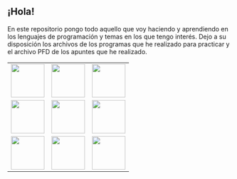 ## ¡Hola!


En este repositorio pongo todo aquello que voy haciendo y aprendiendo en los lenguajes de programación y temas en los que tengo interés. Dejo a su disposición los archivos de los programas que he realizado para practicar y el archivo PFD de los apuntes que he realizado.

<table>
    <tr align="center">
        <td><img src="https://upload.wikimedia.org/wikipedia/commons/thumb/1/18/ISO_C%2B%2B_Logo.svg/911px-ISO_C%2B%2B_Logo.svg.png" height="75px" /></td>
        <td><img src="https://1000marcas.net/wp-content/uploads/2020/11/Java-logo.png" height="75px" /></td>
        <td><img src="https://upload.wikimedia.org/wikipedia/commons/thumb/c/c3/Python-logo-notext.svg/1869px-Python-logo-notext.svg.png" height="75px" /></td>
    </tr>
    <tr align="center">
        <td><img src="https://upload.wikimedia.org/wikipedia/commons/thumb/6/6a/JavaScript-logo.png/800px-JavaScript-logo.png" height="75px" /></td>
        <td><img src="https://upload.wikimedia.org/wikipedia/commons/thumb/6/61/HTML5_logo_and_wordmark.svg/2048px-HTML5_logo_and_wordmark.svg.png" height="75px" /></td>
        <td><img src="https://upload.wikimedia.org/wikipedia/commons/thumb/d/d5/CSS3_logo_and_wordmark.svg/1200px-CSS3_logo_and_wordmark.svg.png" height="75px" /></td>
    </tr>
    <tr align="center">
        <td><img src="https://cdn-icons-png.flaticon.com/512/4492/4492311.png" height="75px" /></td>
        <td><img src="https://upload.wikimedia.org/wikipedia/commons/thumb/c/cf/Angular_full_color_logo.svg/2048px-Angular_full_color_logo.svg.png" height="75px" /></td>
        <td><img src="https://upload.wikimedia.org/wikipedia/commons/thumb/4/4c/Typescript_logo_2020.svg/2048px-Typescript_logo_2020.svg.png" height="75px" /></td>
    </tr>
</table>